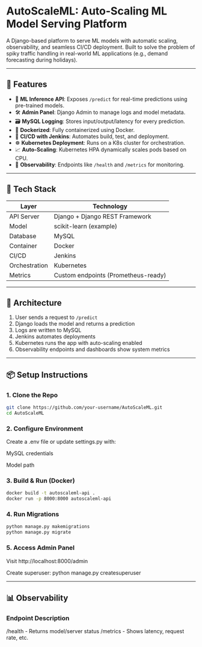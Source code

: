# AutoScaleML: Auto-Scaling ML Model Serving Platform

A Django-based platform to serve ML models with automatic scaling, observability, and seamless CI/CD deployment. Built to solve the problem of spiky traffic handling in real-world ML applications (e.g., demand forecasting during holidays).

---

## 🚀 Features

- 🔮 **ML Inference API**: Exposes `/predict` for real-time predictions using pre-trained models.
- 🛠️ **Admin Panel**: Django Admin to manage logs and model metadata.
- 🗃️ **MySQL Logging**: Stores input/output/latency for every prediction.
- 🐳 **Dockerized**: Fully containerized using Docker.
- 🔁 **CI/CD with Jenkins**: Automates build, test, and deployment.
- ☸️ **Kubernetes Deployment**: Runs on a K8s cluster for orchestration.
- 📈 **Auto-Scaling**: Kubernetes HPA dynamically scales pods based on CPU.
- 👀 **Observability**: Endpoints like `/health` and `/metrics` for monitoring.

---

## 🧱 Tech Stack

| Layer       | Technology         |
|------------|--------------------|
| API Server | Django + Django REST Framework |
| Model      | scikit-learn (example) |
| Database   | MySQL              |
| Container  | Docker             |
| CI/CD      | Jenkins            |
| Orchestration | Kubernetes       |
| Metrics    | Custom endpoints (Prometheus-ready) |

---

## 🧩 Architecture

1. User sends a request to `/predict`
2. Django loads the model and returns a prediction
3. Logs are written to MySQL
4. Jenkins automates deployments
5. Kubernetes runs the app with auto-scaling enabled
6. Observability endpoints and dashboards show system metrics

---

## 📦 Setup Instructions

### 1. Clone the Repo
```bash
git clone https://github.com/your-username/AutoScaleML.git
cd AutoScaleML
```

### 2. Configure Environment
Create a .env file or update settings.py with:

MySQL credentials

Model path

### 3. Build & Run (Docker)
```bash
docker build -t autoscaleml-api .
docker run -p 8000:8000 autoscaleml-api
```

### 4. Run Migrations
```bash
python manage.py makemigrations
python manage.py migrate
```

### 5. Access Admin Panel
Visit http://localhost:8000/admin

Create superuser: python manage.py createsuperuser

---

## 📊 Observability

### Endpoint	Description
/health -	Returns model/server status
/metrics -	Shows latency, request rate, etc.
